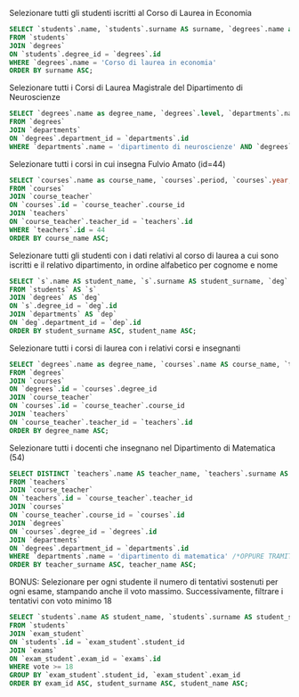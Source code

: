 Selezionare tutti gli studenti iscritti al Corso di Laurea in Economia
```SQL
SELECT `students`.name, `students`.surname AS surname, `degrees`.name as degree_name
FROM `students`
JOIN `degrees`
ON `students`.degree_id = `degrees`.id
WHERE `degrees`.name = 'Corso di laurea in economia'
ORDER BY surname ASC;
```

Selezionare tutti i Corsi di Laurea Magistrale del Dipartimento di Neuroscienze
```SQL
SELECT `degrees`.name as degree_name, `degrees`.level, `departments`.name as department_name
FROM `degrees`
JOIN `departments`
ON `degrees`.department_id = `departments`.id
WHERE `departments`.name = 'dipartimento di neuroscienze' AND `degrees`.level LIKE 'magistrale';
```

Selezionare tutti i corsi in cui insegna Fulvio Amato (id=44)
```SQL
SELECT `courses`.name as course_name, `courses`.period, `courses`.year, `teachers`.name as teacher_name, `teachers`.surname as teacher_surname
FROM `courses`
JOIN `course_teacher`
ON `courses`.id = `course_teacher`.course_id
JOIN `teachers`
ON `course_teacher`.teacher_id = `teachers`.id
WHERE `teachers`.id = 44
ORDER BY course_name ASC;
```

Selezionare tutti gli studenti con i dati relativi al corso di laurea a cui sono iscritti e il relativo dipartimento, in ordine alfabetico per cognome e nome
```SQL
SELECT `s`.name AS student_name, `s`.surname AS student_surname, `deg`.name AS degree_name, `dep`.name AS department_name
FROM `students` AS `s`
JOIN `degrees` AS `deg`
ON `s`.degree_id = `deg`.id
JOIN `departments` AS `dep`
ON `deg`.department_id = `dep`.id
ORDER BY student_surname ASC, student_name ASC;
```

Selezionare tutti i corsi di laurea con i relativi corsi e insegnanti
```SQL
SELECT `degrees`.name as degree_name, `courses`.name AS course_name, `teachers`.name AS teacher_name, `teachers`.surname AS teacher_surname
FROM `degrees`
JOIN `courses`
ON `degrees`.id = `courses`.degree_id
JOIN `course_teacher`
ON `courses`.id = `course_teacher`.course_id
JOIN `teachers`
ON `course_teacher`.teacher_id = `teachers`.id
ORDER BY degree_name ASC;
```

Selezionare tutti i docenti che insegnano nel Dipartimento di Matematica (54)
```SQL
SELECT DISTINCT `teachers`.name AS teacher_name, `teachers`.surname AS teacher_surname, `departments`.name AS department_name
FROM `teachers`
JOIN `course_teacher`
ON `teachers`.id = `course_teacher`.teacher_id
JOIN `courses`
ON `course_teacher`.course_id = `courses`.id
JOIN `degrees`
ON `courses`.degree_id = `degrees`.id
JOIN `departments`
ON `degrees`.department_id = `departments`.id
WHERE `departments`.name = 'dipartimento di matematica' /*OPPURE TRAMITE `departments`.id = 5*/
ORDER BY teacher_surname ASC, teacher_name ASC;
```

BONUS: Selezionare per ogni studente il numero di tentativi sostenuti per ogni esame, stampando anche il voto massimo. Successivamente, filtrare i tentativi con voto minimo 18
```SQL
SELECT `students`.name AS student_name, `students`.surname AS student_surname, `exams`.id AS exam_id, COUNT(`exam_student`.exam_id) AS total_tries, MAX(`exam_student`.vote) AS vote
FROM `students`
JOIN `exam_student`
ON `students`.id = `exam_student`.student_id
JOIN `exams`
ON `exam_student`.exam_id = `exams`.id
WHERE vote >= 18
GROUP BY `exam_student`.student_id, `exam_student`.exam_id
ORDER BY exam_id ASC, student_surname ASC, student_name ASC;
```
